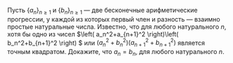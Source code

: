 Пусть $\left\{ {{a}_{n}} \right\}_{n \geq 1}$ и $\left\{ {{b}_{n}} \right\}_{n \geq 1}$ — две бесконечные арифметические прогрессии, у каждой из которых первый член и разность — взаимно простые натуральные числа. Известно, что для любого натурального $n$, хотя бы одно из чисел 
$\left( a_n^2+a_{n+1}^2 \right)\left( b_n^2+b_{n+1}^2 \right) $ или $\left( a_n^2+b_n^2 \right) \left( a_{n+1}^2+b_{n+1}^2 \right)$ является точным квадратом. Докажите, что ${{a}_{n}}={{b}_{n}}$, для любого натурального $n$.
